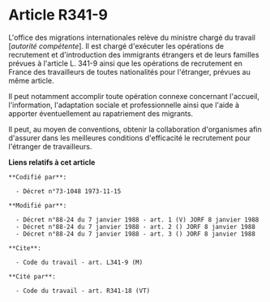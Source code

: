 # Article R341-9

L'office des migrations internationales relève du ministre chargé du travail [*autorité compétente*]. Il est chargé
d'exécuter les opérations de recrutement et d'introduction des immigrants étrangers et de leurs familles prévues à l'article
L. 341-9 ainsi que les opérations de recrutement en France des travailleurs de toutes nationalités pour l'étranger, prévues
au même article.

Il peut notamment accomplir toute opération connexe concernant l'accueil, l'information, l'adaptation sociale et
professionnelle ainsi que l'aide à apporter éventuellement au rapatriement des migrants.

Il peut, au moyen de conventions, obtenir la collaboration d'organismes afin d'assurer dans les meilleures conditions
d'efficacité le recrutement pour l'étranger de travailleurs.

**Liens relatifs à cet article**

	**Codifié par**:

	  - Décret n°73-1048 1973-11-15

	**Modifié par**:

	  - Décret n°88-24 du 7 janvier 1988 - art. 1 (V) JORF 8 janvier 1988
	  - Décret n°88-24 du 7 janvier 1988 - art. 2 () JORF 8 janvier 1988
	  - Décret n°88-24 du 7 janvier 1988 - art. 3 () JORF 8 janvier 1988

	**Cite**:

	  - Code du travail - art. L341-9 (M)

	**Cité par**:

	  - Code du travail - art. R341-18 (VT)
